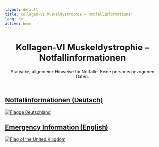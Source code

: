 ```yaml
---
layout: default
title: Kollagen‑VI Muskeldystrophie – Notfallinformationen
lang: de
active: home
---
```


<div class="container py-4">
  <header class="mb-4">
    <h1 class="h3">Kollagen‑VI Muskeldystrophie – Notfallinformationen</h1>
    <p class="text-muted mb-0">Statische, allgemeine Hinweise für Notfälle. Keine personenbezogenen Daten.</p>
  </header>

  <div class="row g-4">
    <div class="col-12 col-md-6">
      <a class="language-card" href="{{ '/german/' | relative_url }}" aria-label="Deutsch – Notfallinformationen">
        <div class="h-100 p-4 bg-dark text-white rounded-3">
          <h2 class="h4 mb-3">Notfallinformationen (Deutsch)</h2>
          <img src="{{ '/assets/images/OpenMoji_flag_Germany_1F1E9-1F1EA_color.png' | relative_url }}" class="img-fluid img-thumbnail" alt="Flagge Deutschland" />
        </div>
      </a>
    </div>
    <div class="col-12 col-md-6">
      <a class="language-card" href="{{ '/english/' | relative_url }}" aria-label="English – Emergency Information">
        <div class="h-100 p-4 bg-dark text-white rounded-3">
          <h2 class="h4 mb-3">Emergency Information (English)</h2>
          <img src="{{ '/assets/images/OpenMoji_flag_UK_1F1EC-1F1E7_color.png' | relative_url }}" class="img-fluid img-thumbnail" alt="Flag of the United Kingdom" />
        </div>
      </a>
    </div>
  </div>
</div>


